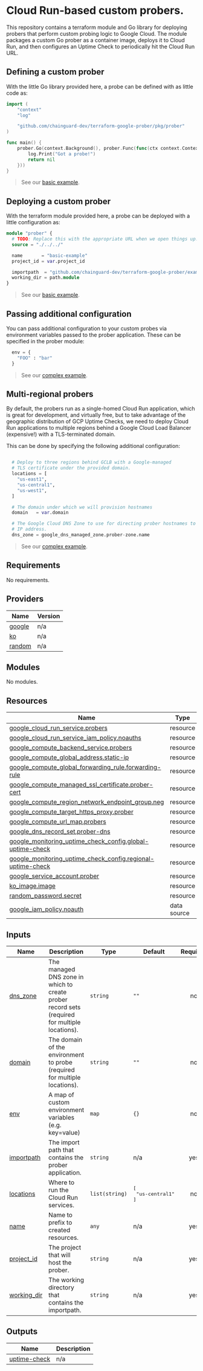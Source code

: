 # Cloud Run-based custom probers.

This repository contains a terraform module and Go library for deploying probers
that perform custom probing logic to Google Cloud.  The module packages a custom
Go prober as a container image, deploys it to Cloud Run, and then configures an
Uptime Check to periodically hit the Cloud Run URL.

## Defining a custom prober

With the little Go library provided here, a probe can be defined with as little
code as:

```go
import (
	"context"
	"log"

	"github.com/chainguard-dev/terraform-google-prober/pkg/prober"
)

func main() {
	prober.Go(context.Background(), prober.Func(func(ctx context.Context) error {
		log.Print("Got a probe!")
		return nil
	}))
}
```

> See our [basic example](./examples/basic/).

## Deploying a custom prober

With the terraform module provided here, a probe can be deployed with a little
configuration as:

```terraform
module "prober" {
  # TODO: Replace this with the appropriate URL when we open things up.
  source = "./../../"

  name       = "basic-example"
  project_id = var.project_id

  importpath  = "github.com/chainguard-dev/terraform-google-prober/examples/basic"
  working_dir = path.module
}
```

> See our [basic example](./examples/basic/).

## Passing additional configuration

You can pass additional configuration to your custom probes via environment
variables passed to the prober application.  These can be specified in the
prober module:

```terraform
  env = {
    "FOO" : "bar"
  }
```

> See our [complex example](./examples/complex/).

## Multi-regional probers

By default, the probers run as a single-homed Cloud Run application, which is
great for development, and virtually free, but to take advantage of the
geographic distribution of GCP Uptime Checks, we need to deploy Cloud Run
applications to multiple regions behind a Google Cloud Load Balancer
(expensive!) with a TLS-terminated domain.

This can be done by specifying the following additional configuration:
```terraform

  # Deploy to three regions behind GCLB with a Google-managed
  # TLS certificate under the provided domain.
  locations = [
    "us-east1",
    "us-central1",
    "us-west1",
  ]

  # The domain under which we will provision hostnames
  domain   = var.domain

  # The Google Cloud DNS Zone to use for directing prober hostnames to the GCLB
  # IP address.
  dns_zone = google_dns_managed_zone.prober-zone.name
```

> See our [complex example](./examples/complex/).


<!-- BEGIN_TF_DOCS -->
## Requirements

No requirements.

## Providers

| Name | Version |
|------|---------|
| <a name="provider_google"></a> [google](#provider\_google) | n/a |
| <a name="provider_ko"></a> [ko](#provider\_ko) | n/a |
| <a name="provider_random"></a> [random](#provider\_random) | n/a |

## Modules

No modules.

## Resources

| Name | Type |
|------|------|
| [google_cloud_run_service.probers](https://registry.terraform.io/providers/hashicorp/google/latest/docs/resources/cloud_run_service) | resource |
| [google_cloud_run_service_iam_policy.noauths](https://registry.terraform.io/providers/hashicorp/google/latest/docs/resources/cloud_run_service_iam_policy) | resource |
| [google_compute_backend_service.probers](https://registry.terraform.io/providers/hashicorp/google/latest/docs/resources/compute_backend_service) | resource |
| [google_compute_global_address.static-ip](https://registry.terraform.io/providers/hashicorp/google/latest/docs/resources/compute_global_address) | resource |
| [google_compute_global_forwarding_rule.forwarding-rule](https://registry.terraform.io/providers/hashicorp/google/latest/docs/resources/compute_global_forwarding_rule) | resource |
| [google_compute_managed_ssl_certificate.prober-cert](https://registry.terraform.io/providers/hashicorp/google/latest/docs/resources/compute_managed_ssl_certificate) | resource |
| [google_compute_region_network_endpoint_group.neg](https://registry.terraform.io/providers/hashicorp/google/latest/docs/resources/compute_region_network_endpoint_group) | resource |
| [google_compute_target_https_proxy.prober](https://registry.terraform.io/providers/hashicorp/google/latest/docs/resources/compute_target_https_proxy) | resource |
| [google_compute_url_map.probers](https://registry.terraform.io/providers/hashicorp/google/latest/docs/resources/compute_url_map) | resource |
| [google_dns_record_set.prober-dns](https://registry.terraform.io/providers/hashicorp/google/latest/docs/resources/dns_record_set) | resource |
| [google_monitoring_uptime_check_config.global-uptime-check](https://registry.terraform.io/providers/hashicorp/google/latest/docs/resources/monitoring_uptime_check_config) | resource |
| [google_monitoring_uptime_check_config.regional-uptime-check](https://registry.terraform.io/providers/hashicorp/google/latest/docs/resources/monitoring_uptime_check_config) | resource |
| [google_service_account.prober](https://registry.terraform.io/providers/hashicorp/google/latest/docs/resources/service_account) | resource |
| [ko_image.image](https://registry.terraform.io/providers/chainguard-dev/ko/latest/docs/resources/image) | resource |
| [random_password.secret](https://registry.terraform.io/providers/hashicorp/random/latest/docs/resources/password) | resource |
| [google_iam_policy.noauth](https://registry.terraform.io/providers/hashicorp/google/latest/docs/data-sources/iam_policy) | data source |

## Inputs

| Name | Description | Type | Default | Required |
|------|-------------|------|---------|:--------:|
| <a name="input_dns_zone"></a> [dns\_zone](#input\_dns\_zone) | The managed DNS zone in which to create prober record sets (required for multiple locations). | `string` | `""` | no |
| <a name="input_domain"></a> [domain](#input\_domain) | The domain of the environment to probe (required for multiple locations). | `string` | `""` | no |
| <a name="input_env"></a> [env](#input\_env) | A map of custom environment variables (e.g. key=value) | `map` | `{}` | no |
| <a name="input_importpath"></a> [importpath](#input\_importpath) | The import path that contains the prober application. | `string` | n/a | yes |
| <a name="input_locations"></a> [locations](#input\_locations) | Where to run the Cloud Run services. | `list(string)` | <pre>[<br>  "us-central1"<br>]</pre> | no |
| <a name="input_name"></a> [name](#input\_name) | Name to prefix to created resources. | `any` | n/a | yes |
| <a name="input_project_id"></a> [project\_id](#input\_project\_id) | The project that will host the prober. | `string` | n/a | yes |
| <a name="input_working_dir"></a> [working\_dir](#input\_working\_dir) | The working directory that contains the importpath. | `string` | n/a | yes |

## Outputs

| Name | Description |
|------|-------------|
| <a name="output_uptime-check"></a> [uptime-check](#output\_uptime-check) | n/a |
<!-- END_TF_DOCS -->
